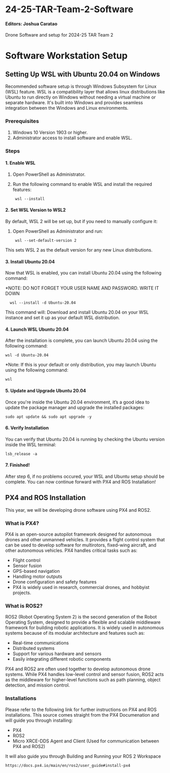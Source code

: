 # 24-25-TAR-Team-2-Software
#### Editors: Joshua Caratao

Drone Software  and setup for 2024-25 TAR Team 2

# Software Workstation Setup

## Setting Up WSL with Ubuntu 20.04 on Windows
Recommended software setup is through Windows Subsystem for Linux (WSL) feature. WSL is a compatibility layer that allows linux distributions like Ubuntu to run directly on Windows without needing a virtual machine or separate hardware. It's built into Windows and provides seamless integration between the Windows and Linux environments.

### Prerequisites
1. Windows 10 Version 1903 or higher.
2. Administrator access to install software and enable WSL.

### Steps

#### 1. Enable WSL
1. Open PowerShell as Administrator.
2. Run the following command to enable WSL and install the required features:

        wsl --install

#### 2. Set WSL Version to WSL2
By default, WSL 2 will be set up, but if you need to manually configure it:
1. Open PowerShell as Administrator and run:

        wsl --set-default-version 2

This sets WSL 2 as the default version for any new Linux distributions.

#### 3. Install Ubuntu 20.04

  Now that WSL is enabled, you can install Ubuntu 20.04 using the following command:
  
  *NOTE: DO NOT FORGET YOUR USER NAME AND PASSWORD. WRITE IT DOWN
  
      wsl --install -d Ubuntu-20.04

  This command will: Download and install Ubuntu 20.04 on your WSL instance and set it up as your default WSL distribution.

#### 4. Launch WSL Ubuntu 20.04
After the installation is complete, you can launch Ubuntu 20.04 using the following command:

    wsl -d Ubuntu-20.04

*Note: If this is your default or only distribution, you may launch Ubuntu using the following command:

    wsl

#### 5. Update and Upgrade Ubuntu 20.04
Once you're inside the Ubuntu 20.04 environment, it’s a good idea to update the package manager and upgrade the installed packages:

    sudo apt update && sudo apt upgrade -y

#### 6. Verify Installation
You can verify that Ubuntu 20.04 is running by checking the Ubuntu version inside the WSL terminal:

    lsb_release -a

#### 7. Finished!
After step 6, if no problems occured, your WSL and Ubuntu setup should be complete. You can now continue forward with PX4 and ROS Installation!

## PX4 and ROS Installation
This year, we will be developing drone software using PX4 and ROS2. 

### What is PX4?
PX4 is an open-source autopilot framework designed for autonomous drones and other unmanned vehicles. It provides a flight control system that can be used to develop   software for multirotors, fixed-wing aircraft, and other autonomous vehicles. PX4 handles critical tasks such as:

- Flight control
- Sensor fusion
- GPS-based navigation
- Handling motor outputs
- Drone configuration and safety features
- PX4 is widely used in research, commercial drones, and hobbyist projects.

### What is ROS2?
ROS2 (Robot Operating System 2) is the second generation of the Robot Operating System, designed to provide a flexible and scalable middleware framework for building robotic applications. It is widely used in autonomous systems because of its modular architecture and features such as:

- Real-time communications
- Distributed systems
- Support for various hardware and sensors
- Easily integrating different robotic components
  
PX4 and ROS2 are often used together to develop autonomous drone systems. While PX4 handles low-level control and sensor fusion, ROS2 acts as the middleware for higher-level functions such as path planning, object detection, and mission control.

### Installations
Please refer to the following link for further instructions on PX4 and ROS installations. This source comes straight from the PX4 Documenation and will guide you through installing:
- PX4
- ROS2
- Micro XRCE-DDS Agent and Client (Used for communication between PX4 and ROS2)

It will also guide you through Building and Running your ROS 2 Workspace

    https://docs.px4.io/main/en/ros2/user_guide#install-px4












  

   



